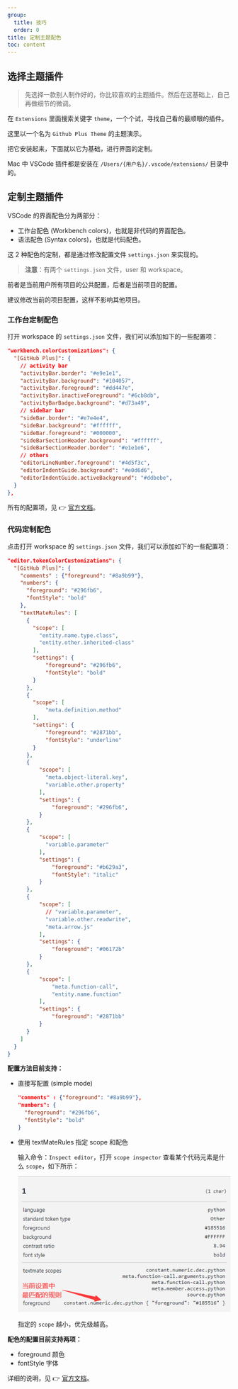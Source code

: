 ```yaml
---
group:
  title: 技巧
  order: 0
title: 定制主题配色
toc: content
---
```


## 选择主题插件

> 先选择一款别人制作好的，你比较喜欢的主题插件。然后在这基础上，自己再做细节的微调。

在 `Extensions` 里面搜索关键字 `theme`，一个个试，寻找自己看的最顺眼的插件。

这里以一个名为 `Github Plus Theme` 的主题演示。

把它安装起来，下面就以它为基础，进行界面的定制。

Mac 中 VSCode 插件都是安装在 `/Users/{用户名}/.vscode/extensions/` 目录中的。

## 定制主题插件

VSCode 的界面配色分为两部分：

- 工作台配色 (Workbench colors)，也就是非代码的界面配色。
- 语法配色 (Syntax colors)，也就是代码配色。

这 2 种配色的定制，都是通过修改配置文件 `settings.json` 来实现的。

> **注意**：有两个 `settings.json` 文件，user 和 workspace。

前者是当前用户所有项目的公共配置，后者是当前项目的配置。

建议修改当前的项目配置，这样不影响其他项目。

### 工作台定制配色

打开 workspace 的 `settings.json` 文件，我们可以添加如下的一些配置项：

```json
"workbench.colorCustomizations": {
  "[GitHub Plus]": {
    // activity bar
    "activityBar.border": "#e9e1e1",
    "activityBar.background": "#104057",
    "activityBar.foreground": "#dd447e",
    "activityBar.inactiveForeground": "#6cb8db",
    "activityBarBadge.background": "#d73a49",
    // sideBar bar
    "sideBar.border": "#e7e4e4",
    "sideBar.background": "#ffffff",
    "sideBar.foreground": "#000000",
    "sideBarSectionHeader.background": "#ffffff",
    "sideBarSectionHeader.border": "#e1e1e6",
    // others
    "editorLineNumber.foreground": "#4d5f3c",
    "editorIndentGuide.background": "#e0d6d6",
    "editorIndentGuide.activeBackground": "#ddbebe",
  }
},
```

所有的配置项，见 👉 [官方文档](https://code.visualstudio.com/api/references/theme-color)。

### 代码定制配色

点击打开 workspace 的 `settings.json` 文件，我们可以添加如下的一些配置项：

```json
"editor.tokenColorCustomizations": {
  "[GitHub Plus]": {
    "comments" : {"foreground": "#8a9b99"},
    "numbers": {
      "foreground": "#296fb6",
      "fontStyle": "bold"
    },
    "textMateRules": [
      {
        "scope": [
          "entity.name.type.class",
          "entity.other.inherited-class"
        ],
        "settings": {
            "foreground": "#296fb6",
            "fontStyle": "bold"
        }
      },
      {
        "scope": [
            "meta.definition.method"
        ],
        "settings": {
            "foreground": "#2871bb",
            "fontStyle": "underline"
        }
      },
      {
          "scope": [
            "meta.object-literal.key",
            "variable.other.property"
          ],
          "settings": {
              "foreground": "#296fb6",
          }
      },
      {
          "scope": [
            "variable.parameter"
          ],
          "settings": {
              "foreground": "#b629a3",
              "fontStyle": "italic"
          }
      },
      {
          "scope": [
            // "variable.parameter",
            "variable.other.readwrite",
            "meta.arrow.js"
          ],
          "settings": {
              "foreground": "#06172b"
          }
      },
      {
          "scope": [
              "meta.function-call",
              "entity.name.function"
          ],
          "settings": {
              "foreground": "#2871bb"
          }
      }
    ]
  }
}
```

**配置方法目前支持：**

- 直接写配置 (simple mode)

  ```json
  "comments" : {"foreground": "#8a9b99"},
  "numbers": {
    "foreground": "#296fb6",
    "fontStyle": "bold"
  }
  ```

- 使用 textMateRules 指定 scope 和配色

  输入命令：`Inspect editor`，打开 `scope inspector` 查看某个代码元素是什么 `scope`，如下所示：

  ![](https://raw.githubusercontent.com/chuenwei0129/my-picgo-repo/master/ts/tut_20200611224023_15.png)

  指定的 `scope` 越小，优先级越高。

**配色的配置目前支持两项：**

- foreground 颜色
- fontStyle 字体

详细的说明，见 👉 [官方文档](https://code.visualstudio.com/api/language-extensions/syntax-highlight-guide)。
